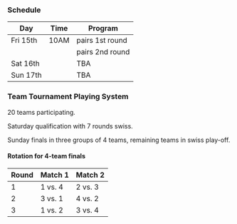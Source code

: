 ### Schedule

| Day      | Time | Program         |
| -------- | ---- | --------------- |
| Fri 15th | 10AM | pairs 1st round |
|          |      | pairs 2nd round |
| Sat 16th |      | TBA             |
| Sun 17th |      | TBA             |

### Team Tournament Playing System

20 teams participating.

Saturday qualification with 7 rounds swiss.

Sunday finals in three groups of 4 teams, remaining teams in swiss play-off.

#### Rotation for 4-team finals

| Round | Match 1 | Match 2 |
| ----- | ------- | ------- |
| 1     | 1 vs. 4 | 2 vs. 3 |
| 2     | 3 vs. 1 | 4 vs. 2 |
| 3     | 1 vs. 2 | 3 vs. 4 |
